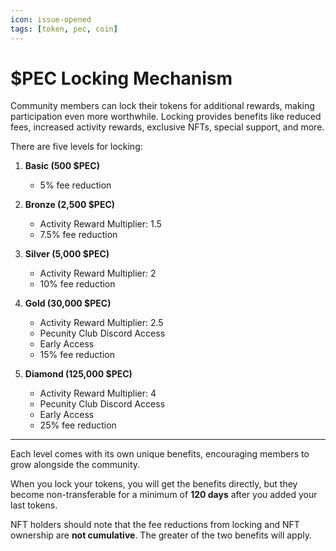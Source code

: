 ```yaml
---
icon: issue-opened
tags: [token, pec, coin]
---
```

# $PEC Locking Mechanism

Community members can lock their tokens for additional rewards, making participation even more worthwhile. Locking provides benefits like reduced fees, increased activity rewards, exclusive NFTs, special support, and more.  

There are five levels for locking:

1. **Basic (500 $PEC)**  
   - 5% fee reduction  

2. **Bronze (2,500 $PEC)**  
   - Activity Reward Multiplier: 1.5  
   - 7.5% fee reduction  

3. **Silver (5,000 $PEC)**  
   - Activity Reward Multiplier: 2  
   - 10% fee reduction  

4. **Gold (30,000 $PEC)**  
   - Activity Reward Multiplier: 2.5  
   - Pecunity Club Discord Access  
   - Early Access  
   - 15% fee reduction  

5. **Diamond (125,000 $PEC)**  
   - Activity Reward Multiplier: 4  
   - Pecunity Club Discord Access  
   - Early Access  
   - 25% fee reduction  

---

Each level comes with its own unique benefits, encouraging members to grow alongside the community.  

When you lock your tokens, you will get the benefits directly, but they become non-transferable for a minimum of **120 days** after you added your last tokens.  

NFT holders should note that the fee reductions from locking and NFT ownership are **not cumulative**. The greater of the two benefits will apply.  
